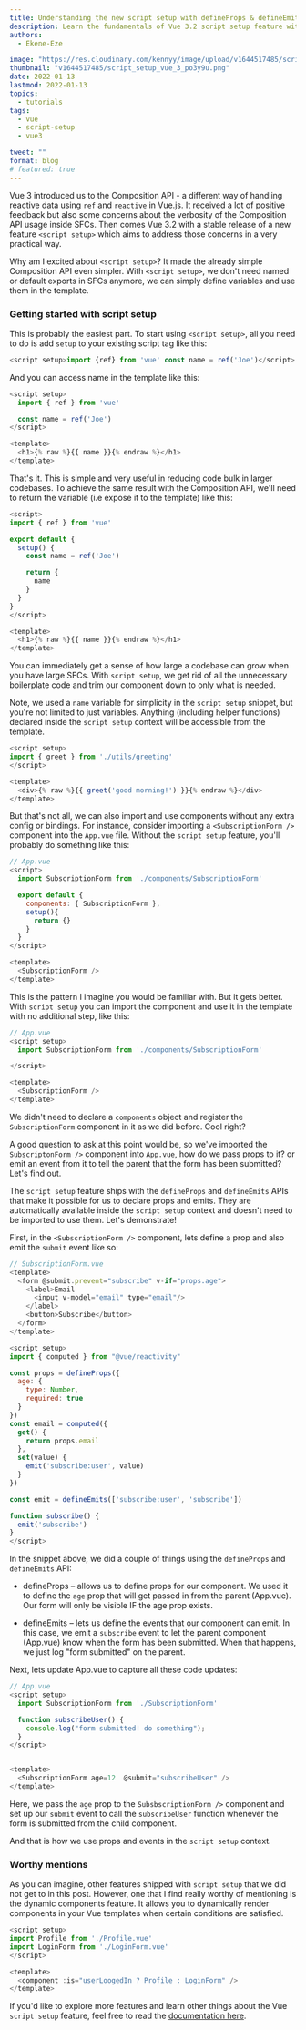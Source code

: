 ```yaml
---
title: Understanding the new script setup with defineProps & defineEmits in Vue 3.2
description: Learn the fundamentals of Vue 3.2 script setup feature with special APIs like defineProps and defineEmits. Vue 3 introduced us to the Composition API - a different way of handling reactive data using ref and reactive in Vue.js. It received a lot of positive feedback but also some concerns about the verbosity of the Composition API usage inside SFCs.
authors:
  - Ekene-Eze

image: "https://res.cloudinary.com/kennyy/image/upload/v1644517485/script_setup_vue_3_po3y9u.png"
thumbnail: "v1644517485/script_setup_vue_3_po3y9u.png"
date: 2022-01-13
lastmod: 2022-01-13
topics:
  - tutorials
tags:
  - vue
  - script-setup
  - vue3

tweet: ""
format: blog
# featured: true
---
```


Vue 3 introduced us to the Composition API - a different way of handling reactive data using `ref` and `reactive` in Vue.js. It received a lot of positive feedback but also some concerns about the verbosity of the Composition API usage inside SFCs. Then comes Vue 3.2 with a stable release of a new feature `<script setup>` which aims to address those concerns in a very practical way.

Why am I excited about `<script setup>`? It made the already simple Composition API even simpler. With `<script setup>`, we don't need named or default exports in SFCs anymore, we can simply define variables and use them in the template.

### Getting started with script setup

This is probably the easiest part. To start using `<script setup>`, all you need to do is add `setup` to your existing script tag like this:

```js
<script setup>import {ref} from 'vue' const name = ref('Joe')</script>
```

And you can access name in the template like this:

```js
<script setup>
  import { ref } from 'vue'

  const name = ref('Joe')
</script>

<template>
  <h1>{% raw %}{{ name }}{% endraw %}</h1>
</template>
```

That's it. This is simple and very useful in reducing code bulk in larger codebases. To achieve the same result with the Composition API, we'll need to return the variable (i.e expose it to the template) like this:

```js
<script>
import { ref } from 'vue'

export default {
  setup() {
    const name = ref('Joe')

    return {
      name
    }
  }
}
</script>

<template>
  <h1>{% raw %}{{ name }}{% endraw %}</h1>
</template>

```

You can immediately get a sense of how large a codebase can grow when you have large SFCs. With `script setup`, we get rid of all the unnecessary boilerplate code and trim our component down to only what is needed.

Note, we used a `name` variable for simplicity in the `script setup` snippet, but you're not limited to just variables. Anything (including helper functions) declared inside the `script setup` context will be accessible from the template.

```js
<script setup>
import { greet } from './utils/greeting'
</script>

<template>
  <div>{% raw %}{{ greet('good morning!') }}{% endraw %}</div>
</template>
```

But that's not all, we can also import and use components without any extra config or bindings. For instance, consider importing a `<SubscriptionForm />` component into the `App.vue` file. Without the `script setup` feature, you'll probably do something like this:

```js
// App.vue
<script>
  import SubscriptionForm from './components/SubscriptionForm'

  export default {
    components: { SubscriptionForm },
    setup(){
      return {}
    }
  }
</script>

<template>
  <SubscriptionForm />
</template>

```

This is the pattern I imagine you would be familiar with. But it gets better. With `script setup` you can import the component and use it in the template with no additional step, like this:

```js
// App.vue
<script setup>
  import SubscriptionForm from './components/SubscriptionForm'

</script>

<template>
  <SubscriptionForm />
</template>
```

We didn't need to declare a `components` object and register the `SubscriptionForm` component in it as we did before. Cool right?

A good question to ask at this point would be, so we've imported the `SubscriptonForm />` component into `App.vue`, how do we pass props to it? or emit an event from it to tell the parent that the form has been submitted? Let's find out.

The `script setup` feature ships with the `defineProps` and `defineEmits` APIs that make it possible for us to declare props and emits. They are automatically available inside the `script setup` context and doesn't need to be imported to use them. Let's demonstrate!

First, in the `<SubscriptionForm />` component, lets define a prop and also emit the `submit` event like so:

```js
// SubscriptionForm.vue
<template>
  <form @submit.prevent="subscribe" v-if="props.age">
    <label>Email
      <input v-model="email" type="email"/>
    </label>
    <button>Subscribe</button>
  </form>
</template>

<script setup>
import { computed } from "@vue/reactivity"

const props = defineProps({
  age: {
    type: Number,
    required: true
  }
})
const email = computed({
  get() {
    return props.email
  },
  set(value) {
    emit('subscribe:user', value)
  }
})

const emit = defineEmits(['subscribe:user', 'subscribe'])

function subscribe() {
  emit('subscribe')
}
</script>
```

In the snippet above, we did a couple of things using the `defineProps` and `defineEmits` API:

- defineProps – allows us to define props for our component. We used it to define the `age` prop that will get passed in from the parent (App.vue). Our form will only be visible IF the age prop exists.

- defineEmits – lets us define the events that our component can emit. In this case, we emit a `subscribe` event to let the parent component (App.vue) know when the form has been submitted. When that happens, we just log "form submitted" on the parent.

Next, lets update App.vue to capture all these code updates:

```js
// App.vue
<script setup>
  import SubscriptionForm from './SubscriptionForm'

  function subscribeUser() {
    console.log("form submitted! do something");
  }
</script>


<template>
  <SubscriptionForm age=12  @submit="subscribeUser" />
</template>

```

Here, we pass the `age` prop to the `SubsbscriptionForm />` component and set up our `submit` event to call the `subscribeUser` function whenever the form is submitted from the child component.

And that is how we use props and events in the `script setup` context.

### Worthy mentions

As you can imagine, other features shipped with `script setup` that we did not get to in this post. However, one that I find really worthy of mentioning is the dynamic components feature. It allows you to dynamically render components in your Vue templates when certain conditions are satisfied.

```js
<script setup>
import Profile from './Profile.vue'
import LoginForm from './LoginForm.vue'
</script>

<template>
  <component :is="userLoogedIn ? Profile : LoginForm" />
</template>
```

If you'd like to explore more features and learn other things about the Vue `script setup` feature, feel free to read the [documentation here](https://v3.vuejs.org/api/sfc-script-setup.html#basic-syntax).
